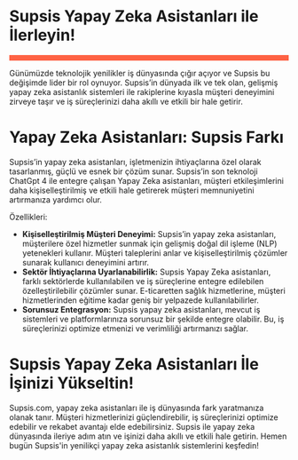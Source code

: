 # Supsis Yapay Zeka Asistanları ile İlerleyin!
<div style="border-bottom: 10px solid #fe6244; padding: 0px;">
</div>

Günümüzde teknolojik yenilikler iş dünyasında çığır açıyor ve Supsis bu değişimde lider bir rol oynuyor. Supsis’in
dünyada ilk ve tek olan, gelişmiş yapay zeka asistanlık sistemleri ile rakiplerine kıyasla müşteri deneyimini zirveye
taşır ve iş süreçlerinizi daha akıllı ve etkili bir hale getirir.

# Yapay Zeka Asistanları: Supsis Farkı

Supsis’in yapay zeka asistanları, işletmenizin ihtiyaçlarına özel olarak tasarlanmış, güçlü ve esnek bir çözüm sunar.
Supsis’in son teknoloji ChatGpt 4 ile entegre çalışan Yapay Zeka asistanları, müşteri etkileşimlerini daha
kişiselleştirilmiş ve etkili hale getirerek müşteri memnuniyetini artırmanıza yardımcı olur.

Özellikleri:

- <b>Kişiselleştirilmiş Müşteri Deneyimi:</b> Supsis’in yapay zeka asistanları, müşterilere özel hizmetler sunmak için
  gelişmiş
  doğal dil işleme (NLP) yetenekleri kullanır. Müşteri taleplerini anlar ve kişiselleştirilmiş çözümler sunarak
  kullanıcı
  deneyimini artırır.
- <b>Sektör İhtiyaçlarına Uyarlanabilirlik:</b> Supsis Yapay Zeka asistanları, farklı sektörlerde kullanılabilen ve iş
  süreçlerine entegre edilebilen özelleştirilebilir çözümler sunar. E-ticaretten sağlık hizmetlerine, müşteri
  hizmetlerinden eğitime kadar geniş bir yelpazede kullanılabilirler.
- <b>Sorunsuz Entegrasyon:</b> Supsis yapay zeka asistanları, mevcut iş sistemleri ve platformlarınıza sorunsuz bir
  şekilde
  entegre olabilir. Bu, iş süreçlerinizi optimize etmenizi ve verimliliği artırmanızı sağlar.

# Supsis Yapay Zeka Asistanları İle İşinizi Yükseltin!

Supsis.com, yapay zeka asistanları ile iş dünyasında fark yaratmanıza olanak tanır. Müşteri hizmetlerinizi
güçlendirebilir, iş süreçlerinizi optimize edebilir ve rekabet avantajı elde edebilirsiniz. Supsis ile yapay zeka
dünyasında ileriye adım atın ve işinizi daha akıllı ve etkili hale getirin. Hemen bugün Supsis'in yenilikçi yapay zeka
asistanlık sistemlerini keşfedin!


